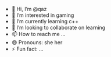 - 👋 Hi, I’m @qaz
- 👀 I’m interested in gaming
- 🌱 I’m currently learning c++
- 💞️ I’m looking to collaborate on learning 
- 📫 How to reach me ...
- 😄 Pronouns: she her
- ⚡ Fun fact: ...

<!---
virtuallypage/virtuallypage is a ✨ special ✨ repository because its `README.md` (this file) appears on your GitHub profile.
You can click the Preview link to take a look at your changes.
--->
